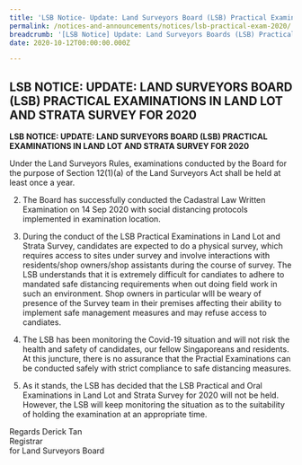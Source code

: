 ```yaml
---
title: 'LSB Notice- Update: Land Surveyors Board (LSB) Practical Examinations in Land Lot and Strata Survey for 2020'
permalink: /notices-and-announcements/notices/lsb-practical-exam-2020/
breadcrumb: '[LSB Notice] Update: Land Surveyors Boards (LSB) Practical Examinations in Land Lot and Strata Survey for 2020'
date: 2020-10-12T00:00:00.000Z

---
```



## LSB NOTICE: UPDATE: LAND SURVEYORS BOARD (LSB) PRACTICAL EXAMINATIONS IN LAND LOT AND STRATA SURVEY FOR 2020

**LSB NOTICE: UPDATE: LAND SURVEYORS BOARD (LSB) PRACTICAL EXAMINATIONS IN LAND LOT AND STRATA SURVEY FOR 2020**

Under the Land Surveyors Rules, examinations conducted by the Board for the purpose of Section 12(1)(a) of the Land Surveyors Act shall be held at least once a year.

2. The Board has successfully conducted the Cadastral Law Written Examination on 14 Sep 2020 with social distancing protocols implemented in examination location.

3. During the conduct of the LSB Practical Examinations in Land Lot and Strata Survey, candidates are expected to do a physical survey, which requires access to sites under survey and involve interactions with residents/shop owners/shop assistants during the course of survey. The LSB understands that it is extremely difficult for candiates to adhere to mandated safe distancing requirements when out doing field work in such an environment. Shop owners in particular wIll be weary of presence of the Survey team in their premises affecting their ability to implement safe management measures and may refuse access to candiates.

4. The LSB has been monitoring the Covid-19 situation and will not risk the health and safety of candidates, our fellow Singaporeans and residents. At this juncture, there is no assurance that the Practial Examinations can be conducted safely with strict compliance to safe distancing measures.

5. As it stands, the LSB has decided that the LSB Practical and Oral Examinations in Land Lot and Strata Survey for 2020 will not be held. However, the LSB will keep monitoring the situation as to the suitability of holding the examination at an appropriate time.

Regards
Derick Tan <br>
Registrar <br>
for Land Surveyors Board
